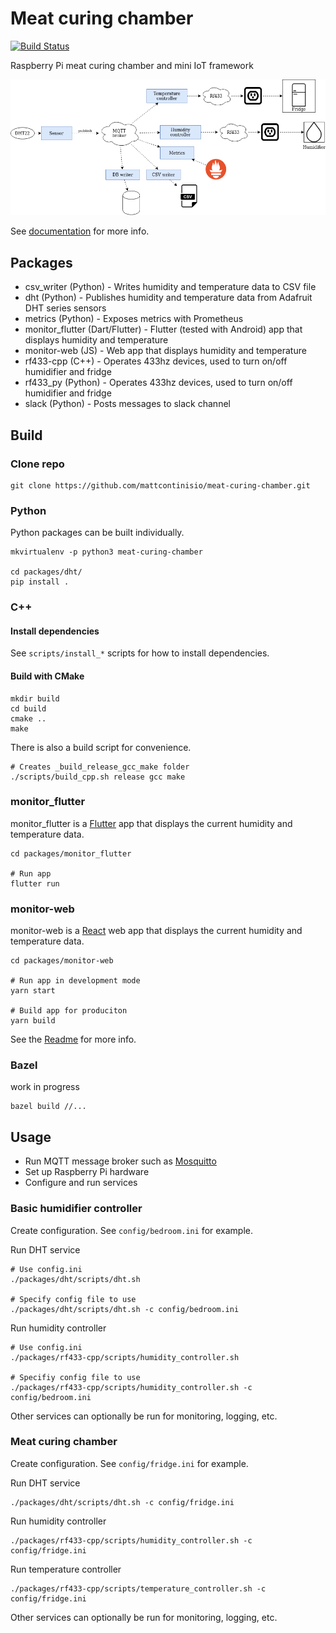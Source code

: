 # Meat curing chamber

[![Build Status](https://github.com/mattcontinisio/meat-curing-chamber/workflows/CI/badge.svg)](https://github.com/mattcontinisio/meat-curing-chamber/actions)

Raspberry Pi meat curing chamber and mini IoT framework

![alt text](./doc/architecture.png "Architecture")

See [documentation](./doc/design.md) for more info.

## Packages

* csv_writer (Python) - Writes humidity and temperature data to CSV file
* dht (Python) - Publishes humidity and temperature data from Adafruit DHT series sensors
* metrics (Python) - Exposes metrics with Prometheus
* monitor_flutter (Dart/Flutter) - Flutter (tested with Android) app that displays humidity and temperature
* monitor-web (JS) - Web app that displays humidity and temperature
* rf433-cpp (C++) - Operates 433hz devices, used to turn on/off humidifier and fridge
* rf433_py (Python) - Operates 433hz devices, used to turn on/off humidifier and fridge
* slack (Python) - Posts messages to slack channel

## Build

### Clone repo

    git clone https://github.com/mattcontinisio/meat-curing-chamber.git

### Python

Python packages can be built individually.

    mkvirtualenv -p python3 meat-curing-chamber

    cd packages/dht/
    pip install .

### C++

#### Install dependencies

See `scripts/install_*` scripts for how to install dependencies.

#### Build with CMake

    mkdir build
    cd build
    cmake ..
    make

There is also a build script for convenience.

    # Creates _build_release_gcc_make folder
    ./scripts/build_cpp.sh release gcc make

### monitor_flutter

monitor_flutter is a [Flutter](https://flutter.dev/) app that displays the current humidity and temperature data.

    cd packages/monitor_flutter

    # Run app
    flutter run

### monitor-web

monitor-web is a [React](https://reactjs.org/) web app that displays the current humidity and temperature data.

    cd packages/monitor-web

    # Run app in development mode
    yarn start

    # Build app for produciton
    yarn build

See the [Readme](./packages/monitor-web/README.md) for more info.

### Bazel

work in progress

    bazel build //...

## Usage

* Run MQTT message broker such as [Mosquitto](https://mosquitto.org/)
* Set up Raspberry Pi hardware
* Configure and run services

### Basic humidifier controller

Create configuration. See `config/bedroom.ini` for example.

Run DHT service

    # Use config.ini
    ./packages/dht/scripts/dht.sh

    # Specify config file to use
    ./packages/dht/scripts/dht.sh -c config/bedroom.ini

Run humidity controller

    # Use config.ini
    ./packages/rf433-cpp/scripts/humidity_controller.sh

    # Specifiy config file to use
    ./packages/rf433-cpp/scripts/humidity_controller.sh -c config/bedroom.ini

Other services can optionally be run for monitoring, logging, etc.

### Meat curing chamber

Create configuration. See `config/fridge.ini` for example.

Run DHT service

    ./packages/dht/scripts/dht.sh -c config/fridge.ini

Run humidity controller

    ./packages/rf433-cpp/scripts/humidity_controller.sh -c config/fridge.ini

Run temperature controller

    ./packages/rf433-cpp/scripts/temperature_controller.sh -c config/fridge.ini

Other services can optionally be run for monitoring, logging, etc.
